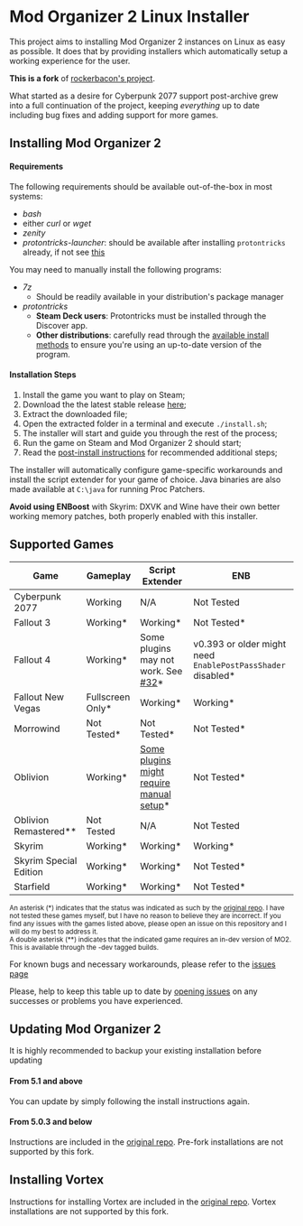 # Mod Organizer 2 Linux Installer

This project aims to installing Mod Organizer 2 instances on Linux as easy as possible. It does that by providing installers which automatically setup a working experience for the user.

**This is a fork** of [rockerbacon's project](https://github.com/rockerbacon/modorganizer2-linux-installer). 

What started as a desire for Cyberpunk 2077 support post-archive grew into a full continuation of the project, keeping *everything* up to date including bug fixes and adding support for more games.

## Installing Mod Organizer 2

#### Requirements

The following requirements should be available out-of-the-box in most systems:
- _bash_
- either _curl_ or _wget_
- _zenity_
- _protontricks-launcher_: should be available after installing `protontricks` already, if not see [this](https://github.com/Matoking/protontricks#desktop)</br>

You may need to manually install the following programs:
- _7z_
    - Should be readily available in your distribution's package manager
- _protontricks_
    - **Steam Deck users**: Protontricks must be installed through the Discover app.
    - **Other distributions**: carefully read through the [available install methods](https://github.com/Matoking/protontricks#installation) to ensure you're using an up-to-date version of the program.

#### Installation Steps
1. Install the game you want to play on Steam;
2. Download the the latest stable release [here](https://github.com/furglitch/modorganizer2-linux-installer/releases/download/5.1.1/mo2installer-furglitch-5.1.1.tar.gz);
3. Extract the downloaded file;
4. Open the extracted folder in a terminal and execute `./install.sh`;
5. The installer will start and guide you through the rest of the process;
6. Run the game on Steam and Mod Organizer 2 should start;
7. Read the [post-install instructions](post-install.md) for recommended additional steps;

The installer will automatically configure game-specific workarounds and install the script extender for your game of choice. Java binaries are also made available at `C:\java` for running Proc Patchers.

**Avoid using ENBoost** with Skyrim: DXVK and Wine have their own better working memory patches, both properly enabled with this installer.

## Supported Games
| Game                  | Gameplay          | Script Extender                                                                 | ENB                                |
|-----------------------|-------------------|--------------------------------------------------------------------------------|------------------------------------|
| Cyberpunk 2077        | Working           | N/A                                                                            | Not Tested                         |
| Fallout 3             | Working*          | Working*                                                                       | Not Tested*                         |
| Fallout 4             | Working*          | Some plugins may not work. See [#32](https://github.com/rockerbacon/modorganizer2-linux-installer/issues/32)* | v0.393 or older might need `EnablePostPassShader` disabled* |
| Fallout New Vegas     | Fullscreen Only*  | Working*                                                                       | Working*                           |
| Morrowind             | Not Tested*       | Not Tested*                                                                    | Not Tested*                        |
| Oblivion              | Working*          | [Some plugins might require manual setup](https://github.com/rockerbacon/lutris-skyrimse-installers/issues/63#issuecomment-643690247)* | Not Tested*                        |
| Oblivion Remastered**              | Not Tested          | N/A | Not Tested                        |
| Skyrim                | Working*          | Working*                                                                       | Working*                           |
| Skyrim Special Edition| Working*          | Working*                                                                       | Not Tested*                        |
| Starfield             | Working*          | Working*                                                                       | Not Tested*                        |

<sub>An asterisk (*) indicates that the status was indicated as such by the [original repo](https://github.com/rockerbacon/modorganizer2-linux-installer). I have not tested these games myself, but I have no reason to believe they are incorrect. If you find any issues with the games listed above, please open an issue on this repository and I will do my best to address it.</sub><br />
<sub>A double asterisk (**) indicates that the indicated game requires an in-dev version of MO2. This is available through the -dev tagged builds.</sub>

For known bugs and necessary workarounds, please refer to the [issues page](https://github.com/furglitch/lutris-skyrimse-installers/issues?q=is:issue+is:open+label:bug+)

Please, help to keep this table up to date by [opening issues](https://github.com/furglitch/lutris-skyrimse-installers/issues/new/choose) on any successes or problems you have experienced.

## Updating Mod Organizer 2

It is highly recommended to backup your existing installation before updating

#### From 5.1 and above

You can update by simply following the install instructions again.

#### From 5.0.3 and below

Instructions are included in the [original repo](https://github.com/rockerbacon/modorganizer2-linux-installer). Pre-fork installations are not supported by this fork.

## Installing Vortex
Instructions for installing Vortex are included in the [original repo](https://github.com/rockerbacon/modorganizer2-linux-installer). Vortex installations are not supported by this fork.
